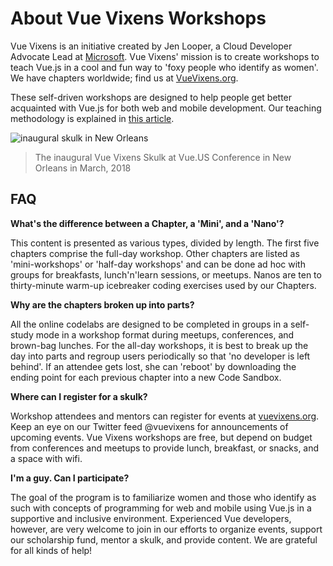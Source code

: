 # About Vue Vixens Workshops

Vue Vixens is an initiative created by Jen Looper, a Cloud Developer Advocate Lead at [Microsoft](http://www.microsoft.com). Vue Vixens' mission is to create workshops to teach Vue.js in a cool and fun way to 'foxy people who identify as women'. We have chapters worldwide; find us at [VueVixens.org](https://vuevixens.org).

These self-driven workshops are designed to help people get better acquainted with Vue.js for both web and mobile development. Our teaching methodology is explained in [this article](https://dev.to/vuevixens/the-way-of-the-fox-the-vue-vixens-curriculum-290).

![inaugural skulk in New Orleans](./images/inaugural_skulk.jpg)

> The inaugural Vue Vixens Skulk at Vue.US Conference in New Orleans in March, 2018

## FAQ

**What's the difference between a Chapter, a 'Mini', and a 'Nano'?**

This content is presented as various types, divided by length. The first five chapters comprise the full-day workshop. Other chapters are listed as 'mini-workshops' or 'half-day workshops' and can be done ad hoc with groups for breakfasts, lunch'n'learn sessions, or meetups. Nanos are ten to thirty-minute warm-up icebreaker coding exercises used by our Chapters.

**Why are the chapters broken up into parts?**

All the online codelabs are designed to be completed in groups in a self-study mode in a workshop format during meetups, conferences, and brown-bag lunches. For the all-day workshops, it is best to break up the day into parts and regroup users periodically so that 'no developer is left behind'. If an attendee gets lost, she can 'reboot' by downloading the ending point for each previous chapter into a new Code Sandbox.

**Where can I register for a skulk?**

Workshop attendees and mentors can register for events at [vuevixens.org](https://www.vuevixens.org). Keep an eye on our Twitter feed @vuevixens for announcements of upcoming events. Vue Vixens workshops are free, but depend on budget from conferences and meetups to provide lunch, breakfast, or snacks, and a space with wifi.

**I'm a guy. Can I participate?**

The goal of the program is to familiarize women and those who identify as such with concepts of programming for web and mobile using Vue.js in a supportive and inclusive environment. Experienced Vue developers, however, are very welcome to join in our efforts to organize events, support our scholarship fund, mentor a skulk, and provide content. We are grateful for all kinds of help!